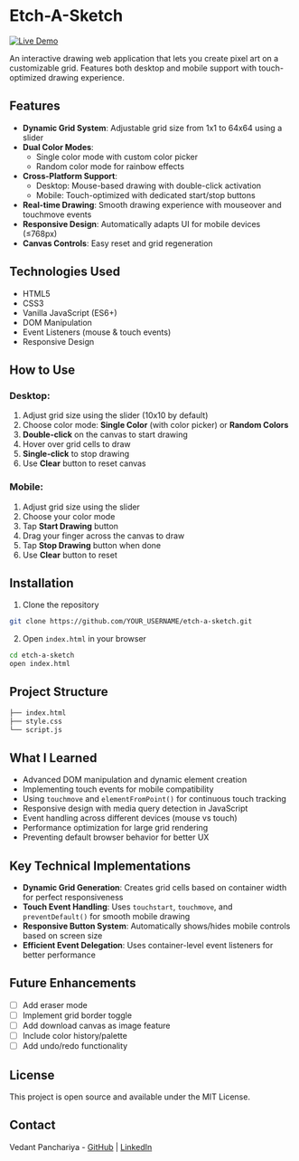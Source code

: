 # Etch-A-Sketch

[![Live Demo](https://img.shields.io/badge/Demo-Live-brightgreen)]((https://vedantpanchariya.github.io/Etch-a-sketch))

An interactive drawing web application that lets you create pixel art on a customizable grid. Features both desktop and mobile support with touch-optimized drawing experience.

## Features

- **Dynamic Grid System**: Adjustable grid size from 1x1 to 64x64 using a slider
- **Dual Color Modes**: 
  - Single color mode with custom color picker
  - Random color mode for rainbow effects
- **Cross-Platform Support**:
  - Desktop: Mouse-based drawing with double-click activation
  - Mobile: Touch-optimized with dedicated start/stop buttons
- **Real-time Drawing**: Smooth drawing experience with mouseover and touchmove events
- **Responsive Design**: Automatically adapts UI for mobile devices (≤768px)
- **Canvas Controls**: Easy reset and grid regeneration

## Technologies Used

- HTML5
- CSS3
- Vanilla JavaScript (ES6+)
- DOM Manipulation
- Event Listeners (mouse & touch events)
- Responsive Design

## How to Use

### Desktop:
1. Adjust grid size using the slider (10x10 by default)
2. Choose color mode: **Single Color** (with color picker) or **Random Colors**
3. **Double-click** on the canvas to start drawing
4. Hover over grid cells to draw
5. **Single-click** to stop drawing
6. Use **Clear** button to reset canvas

### Mobile:
1. Adjust grid size using the slider
2. Choose your color mode
3. Tap **Start Drawing** button
4. Drag your finger across the canvas to draw
5. Tap **Stop Drawing** button when done
6. Use **Clear** button to reset

## Installation

1. Clone the repository
```bash
git clone https://github.com/YOUR_USERNAME/etch-a-sketch.git
```

2. Open `index.html` in your browser
```bash
cd etch-a-sketch
open index.html
```

## Project Structure
```bash
├── index.html
├── style.css
└── script.js
```

## What I Learned

- Advanced DOM manipulation and dynamic element creation
- Implementing touch events for mobile compatibility
- Using `touchmove` and `elementFromPoint()` for continuous touch tracking
- Responsive design with media query detection in JavaScript
- Event handling across different devices (mouse vs touch)
- Performance optimization for large grid rendering
- Preventing default browser behavior for better UX

## Key Technical Implementations

- **Dynamic Grid Generation**: Creates grid cells based on container width for perfect responsiveness
- **Touch Event Handling**: Uses `touchstart`, `touchmove`, and `preventDefault()` for smooth mobile drawing
- **Responsive Button System**: Automatically shows/hides mobile controls based on screen size
- **Efficient Event Delegation**: Uses container-level event listeners for better performance

## Future Enhancements

- [ ] Add eraser mode
- [ ] Implement grid border toggle
- [ ] Add download canvas as image feature
- [ ] Include color history/palette
- [ ] Add undo/redo functionality

## License

This project is open source and available under the MIT License.

## Contact

Vedant Panchariya - [GitHub](https://github.com/YOUR_USERNAME) | [LinkedIn](YOUR_LINKEDIN_URL)
